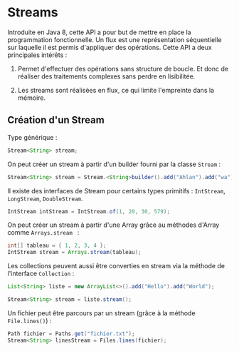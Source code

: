 # Streams

Introduite en Java 8, cette API a pour but de mettre en place la programmation fonctionnelle.
Un flux est une représentation séquentielle sur laquelle il est permis d'appliquer des opérations.
Cette API a deux principales intérêts :

1. Permet d'effectuer des opérations sans structure de boucle.
Et donc de réaliser des traitements complexes sans perdre en lisibilitée.

2. Les streams sont réalisées en flux, ce qui limite l'empreinte dans la mémoire.

## Création d'un Stream

Type générique :

```java
Stream<String> stream;
```

On peut créer un stream à partir d'un builder fourni par la classe `Stream` :

```java
Stream<String> stream = Stream.<String>builder().add("Ahlan").add("wa").add("sahlan").build();
```

Il existe des interfaces de Stream pour certains types primitifs :
`IntStream`, `LongStream`, `DoubleStream`.

```java
IntStream intStream = IntStream.of(1, 20, 30, 579);
```

On peut créer un stream à partir d'une Array grâce au méthodes d'Array comme `Arrays.stream ` :

```java
int[] tableau = { 1, 2, 3, 4 };
IntStream stream = Arrays.stream(tableau);
```

Les collections peuvent aussi être converties en stream via la méthode de l'interface ``Collection`` :

```java
List<String> liste = new ArrayList<>().add("Hello").add("World");

Stream<String> stream = liste.stream();
```

Un fichier peut être parcours par un stream (grâce à la méthode `File.lines()`) :

```java
Path fichier = Paths.get("fichier.txt");
Stream<String> linesStream = Files.lines(fichier);
```
```java

```
```java

```